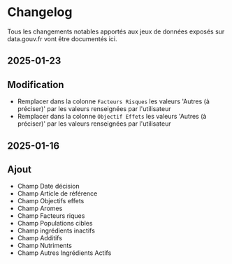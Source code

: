 # Changelog

Tous les changements notables apportés aux jeux de données exposés sur data.gouv.fr vont être documentés ici.

## 2025-01-23

## Modification
 - Remplacer dans la colonne `Facteurs Risques` les valeurs 'Autres (à préciser)' par les valeurs renseignées par l'utilisateur
 - Remplacer dans la colonne `Objectif Effets` les valeurs 'Autres (à préciser)' par les valeurs renseignées par l'utilisateur

## 2025-01-16

## Ajout
- Champ Date décision
- Champ Article de référence
- Champ Objectifs effets
- Champ Aromes
- Champ Facteurs riques
- Champ Populations cibles
- Champ ingrédients inactifs
- Champ Additifs
- Champ Nutriments
- Champ Autres Ingrédients Actifs
